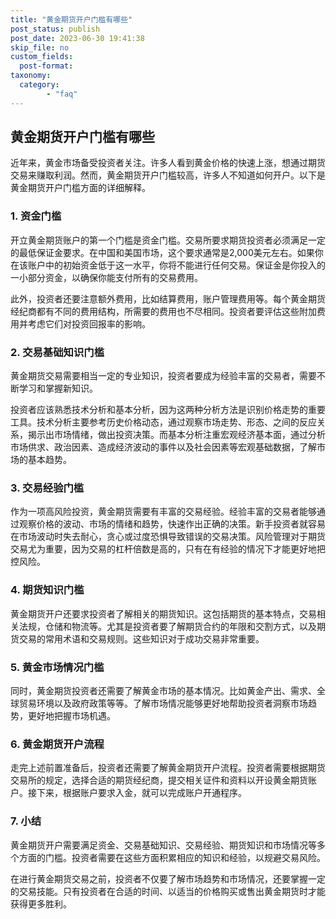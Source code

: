 ```yaml
---
title: "黄金期货开户门槛有哪些"
post_status: publish
post_date: 2023-06-30 19:41:38
skip_file: no
custom_fields: 
  post-format: 
taxonomy:
  category:
        - "faq"
---
```


## 黄金期货开户门槛有哪些

近年来，黄金市场备受投资者关注。许多人看到黄金价格的快速上涨，想通过期货交易来赚取利润。然而，黄金期货开户门槛较高，许多人不知道如何开户。以下是黄金期货开户门槛方面的详细解释。

### 1. 资金门槛

开立黄金期货账户的第一个门槛是资金门槛。交易所要求期货投资者必须满足一定的最低保证金要求。在中国和美国市场，这个要求通常是2,000美元左右。如果你在该账户中的初始资金低于这一水平，你将不能进行任何交易。保证金是你投入的一小部分资金，以确保你能支付所有的交易费用。

此外，投资者还要注意额外费用，比如结算费用，账户管理费用等。每个黄金期货经纪商都有不同的费用结构，所需要的费用也不尽相同。投资者要评估这些附加费用并考虑它们对投资回报率的影响。

### 2. 交易基础知识门槛

黄金期货交易需要相当一定的专业知识，投资者要成为经验丰富的交易者，需要不断学习和掌握新知识。

投资者应该熟悉技术分析和基本分析，因为这两种分析方法是识别价格走势的重要工具。技术分析主要参考历史价格动态，通过观察市场走势、形态、之间的反应关系，揭示出市场情绪，做出投资决策。而基本分析注重宏观经济基本面，通过分析市场供求、政治因素、造成经济波动的事件以及社会因素等宏观基础数据，了解市场的基本趋势。

### 3. 交易经验门槛

作为一项高风险投资，黄金期货需要有丰富的交易经验。经验丰富的交易者能够通过观察价格的波动、市场的情绪和趋势，快速作出正确的决策。新手投资者就容易在市场波动时失去耐心，贪心或过度恐惧导致错误的交易决策。风险管理对于期货交易尤为重要，因为交易的杠杆倍数是高的，只有在有经验的情况下才能更好地把控风险。

### 4. 期货知识门槛

黄金期货开户还要求投资者了解相关的期货知识。这包括期货的基本特点，交易相关法规，仓储和物流等。尤其是投资者要了解期货合约的年限和交割方式，以及期货交易的常用术语和交易规则。这些知识对于成功交易非常重要。

### 5. 黄金市场情况门槛

同时，黄金期货投资者还需要了解黄金市场的基本情况。比如黄金产出、需求、全球贸易环境以及政府政策等等。了解市场情况能够更好地帮助投资者洞察市场趋势，更好地把握市场机遇。

### 6. 黄金期货开户流程

走完上述前置准备后，投资者还需要了解黄金期货开户流程。投资者需要根据期货交易所的规定，选择合适的期货经纪商，提交相关证件和资料以开设黄金期货账户。接下来，根据账户要求入金，就可以完成账户开通程序。

### 7. 小结

黄金期货开户需要满足资金、交易基础知识、交易经验、期货知识和市场情况等多个方面的门槛。投资者需要在这些方面积累相应的知识和经验，以规避交易风险。

在进行黄金期货交易之前，投资者不仅要了解市场趋势和市场情况，还要掌握一定的交易技能。只有投资者在合适的时间、以适当的价格购买或售出黄金期货时才能获得更多胜利。
